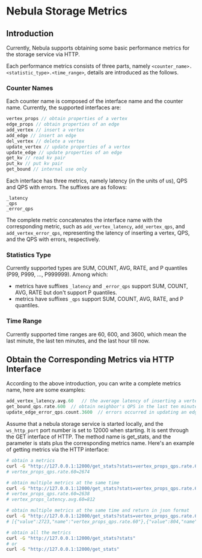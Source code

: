# Nebula Storage Metrics

## Introduction

Currently, Nebula supports obtaining some basic performance metrics for the storage service via HTTP.

Each performance metrics consists of three parts, namely `<counter_name>.<statistic_type>.<time_range>`, details are introduced as the follows.

### Counter Names

Each counter name is composed of the interface name and the counter name. Currently, the supported interfaces are:

```cpp
vertex_props // obtain properties of a vertex
edge_props // obtain properties of an edge
add_vertex // insert a vertex
add_edge // insert an edge
del_vertex // delete a vertex
update_vertex // update properties of a vertex
update_edge // update properties of an edge
get_kv // read kv pair
put_kv // put kv pair
get_bound // internal use only
```

Each interface has three metrics, namely latency (in the units of us), QPS and QPS with errors. The suffixes are as follows:

```text
_latency
_qps
_error_qps
```

The complete metric concatenates the interface name with the corresponding metric, such as `add_vertex_latency`, `add_vertex_qps`, and `add_vertex_error_qps`, representing the latency of inserting a vertex, QPS, and the QPS with errors, respectively.

### Statistics Type

Currently supported types are SUM, COUNT, AVG, RATE, and P quantiles (P99, P999, ..., P999999). Among which:

- metrics have suffixes `_latency` and `_error_qps` support SUM, COUNT, AVG, RATE but don't support P quantiles.
- metrics have suffixes `_qps` support SUM, COUNT, AVG, RATE, and P quantiles.

### Time Range

Currently supported time ranges are 60, 600, and 3600, which mean the last minute, the last ten minutes, and the last hour till now.

## Obtain the Corresponding Metrics via HTTP Interface

According to the above introduction, you can write a complete metrics name, here are some examples:

```cpp
add_vertex_latency.avg.60   // the average latency of inserting a vertex in the last minute
get_bound_qps.rate.600  // obtain neighbor's QPS in the last ten minutes
update_edge_error_qps.count.3600  // errors occurred in updating an edge in the last hour
```

Assume that a nebula storage service is started locally, and the `ws_http_port` port number is set to 12000 when starting. It is sent through the GET interface of HTTP. The method name is get_stats, and the parameter is stats plus the corresponding metrics name. Here's an example of getting metrics via the HTTP interface:

```bash
# obtain a metrics
curl -G "http://127.0.0.1:12000/get_stats?stats=vertex_props_qps.rate.60"
# vertex_props_qps.rate.60=2674

# obtain multiple metrics at the same time
curl -G "http://127.0.0.1:12000/get_stats?stats=vertex_props_qps.rate.60,vertex_props_latency.avg.60"
# vertex_props_qps.rate.60=2638
# vertex_props_latency.avg.60=812

# obtain multiple metrics at the same time and return in json format
curl -G "http://127.0.0.1:12000/get_stats?stats=vertex_props_qps.rate.60,vertex_props_latency.avg.60&returnjson"
# [{"value":2723,"name":"vertex_props_qps.rate.60"},{"value":804,"name":"vertex_props_latency.avg.60"}]

# obtain all the metrics
curl -G "http://127.0.0.1:12000/get_stats?stats"
# or
curl -G "http://127.0.0.1:12000/get_stats"
```

